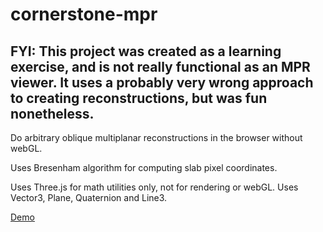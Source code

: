 # cornerstone-mpr

## FYI: This project was created as a learning exercise, and is not really functional as an MPR viewer. It uses a probably very wrong approach to creating reconstructions, but was fun nonetheless.

Do arbitrary oblique multiplanar reconstructions in the browser without webGL.

Uses Bresenham algorithm for computing slab pixel coordinates.

Uses Three.js for math utilities only, not for rendering or webGL. Uses Vector3, Plane, Quaternion
and Line3.

[Demo](https://jmhmd.github.io/cornerstone-mpr)
